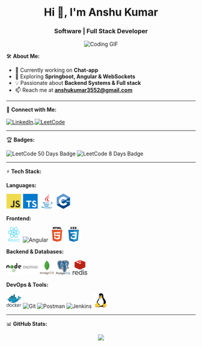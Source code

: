 <h1 align="center">Hi 👋, I'm Anshu Kumar</h1>
<h3 align="center">Software | Full Stack Developer</h3>

<!-- Add a GIF at the start -->
<p align="center">
  <img src="https://media.giphy.com/media/unQ3IJU2RG7DO/giphy.gif?cid=790b7611fcwza252if091tvlg8x8zvai06zzw2qj47zamdv6&ep=v1_gifs_search&rid=giphy.gif" alt="Coding GIF" width="500" />
</p>

🛠 **About Me:**
- 🔭 Currently working on **Chat-app**
- 🌱 Exploring **Springboot, Angular & WebSockets**
- 💡 Passionate about **Backend Systems & Full stack**
- 📫 Reach me at **anshukumar3552@gmail.com**

---


🔗 **Connect with Me:**
<p align="left">
  <a href="https://linkedin.com/in/anshu-kumar-63259521b" target="_blank">
    <img align="center" src="https://raw.githubusercontent.com/rahuldkjain/github-profile-readme-generator/master/src/images/icons/Social/linked-in-alt.svg" alt="LinkedIn" height="30" width="40"/>
  </a>
  <a href="https://leetcode.com/u/anshukumar3552/" target="_blank">
    <img align="center" src="https://raw.githubusercontent.com/rahuldkjain/github-profile-readme-generator/master/src/images/icons/Social/leet-code.svg" alt="LeetCode" height="30" width="40"/>
  </a>
</p>

---
🏆 **Badges:**
<p align="left">
  <img src="https://assets.leetcode.com/static_assets/marketing/2024-50.gif" alt="LeetCode 50 Days Badge" width="100" />
  <img src="https://leetcode.com/static/images/badges/2024/gif/2024-08.gif" alt="LeetCode 8 Days Badge" width="100" />
</p>

---

⚡ **Tech Stack:**

**Languages:**
<p align="left">
  <img src="https://raw.githubusercontent.com/devicons/devicon/master/icons/javascript/javascript-original.svg" alt="JavaScript" width="40" height="40"/>
  <img src="https://raw.githubusercontent.com/devicons/devicon/master/icons/typescript/typescript-original.svg" alt="TypeScript" width="40" height="40"/>
  <img src="https://raw.githubusercontent.com/devicons/devicon/master/icons/java/java-original.svg" alt="Java" width="40" height="40"/>
  <img src="https://raw.githubusercontent.com/devicons/devicon/master/icons/cplusplus/cplusplus-original.svg" alt="C++" width="40" height="40"/>
</p>

**Frontend:**
<p align="left">
  <img src="https://raw.githubusercontent.com/devicons/devicon/master/icons/react/react-original-wordmark.svg" alt="React" width="40" height="40"/>
  <img src="https://angular.io/assets/images/logos/angular/angular.svg" alt="Angular" width="40" height="40"/>
  <img src="https://raw.githubusercontent.com/devicons/devicon/master/icons/html5/html5-original-wordmark.svg" alt="HTML5" width="40" height="40"/>
  <img src="https://raw.githubusercontent.com/devicons/devicon/master/icons/css3/css3-original-wordmark.svg" alt="CSS3" width="40" height="40"/>
</p>

**Backend & Databases:**
<p align="left">
  <img src="https://raw.githubusercontent.com/devicons/devicon/master/icons/nodejs/nodejs-original-wordmark.svg" alt="Node.js" width="40" height="40"/>
  <img src="https://raw.githubusercontent.com/devicons/devicon/master/icons/express/express-original-wordmark.svg" alt="Express.js" width="40" height="40"/>
  <img src="https://raw.githubusercontent.com/devicons/devicon/master/icons/mongodb/mongodb-original-wordmark.svg" alt="MongoDB" width="40" height="40"/>
  <img src="https://raw.githubusercontent.com/devicons/devicon/master/icons/postgresql/postgresql-original-wordmark.svg" alt="PostgreSQL" width="40" height="40"/>
  <img src="https://raw.githubusercontent.com/devicons/devicon/master/icons/redis/redis-original-wordmark.svg" alt="Redis" width="40" height="40"/>
</p>

**DevOps & Tools:**
<p align="left">
  <img src="https://raw.githubusercontent.com/devicons/devicon/master/icons/docker/docker-original-wordmark.svg" alt="Docker" width="40" height="40"/>
  <img src="https://www.vectorlogo.zone/logos/git-scm/git-scm-icon.svg" alt="Git" width="40" height="40"/>
  <img src="https://www.vectorlogo.zone/logos/getpostman/getpostman-icon.svg" alt="Postman" width="40" height="40"/>
  <img src="https://www.vectorlogo.zone/logos/jenkins/jenkins-icon.svg" alt="Jenkins" width="40" height="40"/>
  <img src="https://raw.githubusercontent.com/devicons/devicon/master/icons/linux/linux-original.svg" alt="Linux" width="40" height="40"/>
</p>

---

📊 **GitHub Stats:**
<p align="center">
  <img src="https://github-readme-stats.vercel.app/api/top-langs/?username=anshu-kumar27&layout=compact&theme=gruvbox" />
</p>
